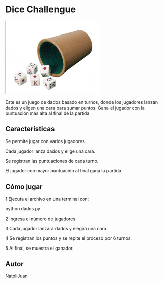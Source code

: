 # Dice Challengue

<img src="img/Dados.png" alt="Logo Dados" width="300">
 


Este es un juego de dados basado en turnos, donde los jugadores lanzan dados y eligen una cara para sumar puntos. 
Gana el jugador con la puntuación más alta al final de la partida.

## Características

Se permite jugar con varios jugadores.

Cada jugador lanza dados y elige una cara.

Se registran las puntuaciones de cada turno.

El jugador con mayor puntuación al final gana la partida.

## Cómo jugar

1 Ejecuta el archivo en una terminal con:

python dados.py

2 Ingresa el número de jugadores.

3 Cada jugador lanzará dados y elegirá una cara.

4 Se registran los puntos y se repite el proceso por 6 turnos.

5 Al final, se muestra el ganador.

## Autor
NatoliJuan
